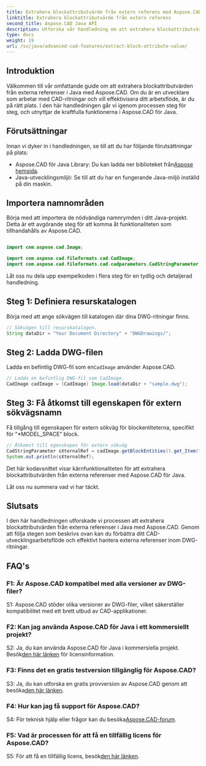 ```yaml
---
title: Extrahera blockattributvärde från extern referens med Aspose.CAD i Java
linktitle: Extrahera blockattributvärde från extern referens
second_title: Aspose.CAD Java API
description: Utforska vår handledning om att extrahera blockattributvärden från externa DWG-referenser i Java med Aspose.CAD. Förbättra ditt arbetsflöde för CAD-utveckling utan ansträngning.
type: docs
weight: 19
url: /sv/java/advanced-cad-features/extract-block-attribute-value/
---
```

## Introduktion

Välkommen till vår omfattande guide om att extrahera blockattributvärden från externa referenser i Java med Aspose.CAD. Om du är en utvecklare som arbetar med CAD-ritningar och vill effektivisera ditt arbetsflöde, är du på rätt plats. I den här handledningen går vi igenom processen steg för steg, och utnyttjar de kraftfulla funktionerna i Aspose.CAD för Java.

## Förutsättningar

Innan vi dyker in i handledningen, se till att du har följande förutsättningar på plats:

-  Aspose.CAD för Java Library: Du kan ladda ner biblioteket från[Aspose hemsida](https://releases.aspose.com/cad/java/).
- Java-utvecklingsmiljö: Se till att du har en fungerande Java-miljö inställd på din maskin.

## Importera namnområden

Börja med att importera de nödvändiga namnrymden i ditt Java-projekt. Detta är ett avgörande steg för att komma åt funktionaliteten som tillhandahålls av Aspose.CAD.

```java

import com.aspose.cad.Image;

import com.aspose.cad.fileformats.cad.CadImage;
import com.aspose.cad.fileformats.cad.cadparameters.CadStringParameter;
```

Låt oss nu dela upp exempelkoden i flera steg för en tydlig och detaljerad handledning.

## Steg 1: Definiera resurskatalogen

Börja med att ange sökvägen till katalogen där dina DWG-ritningar finns.

```java
// Sökvägen till resurskatalogen.
String dataDir = "Your Document Directory" + "DWGDrawings/";
```

## Steg 2: Ladda DWG-filen

Ladda en befintlig DWG-fil som en`CadImage` använder Aspose.CAD.

```java
// Ladda en befintlig DWG-fil som CadImage.
CadImage cadImage = (CadImage) Image.load(dataDir + "sample.dwg");
```

## Steg 3: Få åtkomst till egenskapen för extern sökvägsnamn

Få tillgång till egenskapen för extern sökväg för blockentiteterna, specifikt för "*MODEL_SPACE" block.

```java
// Åtkomst till egenskapen för extern sökväg
CadStringParameter sXternalRef = cadImage.getBlockEntities().get_Item("*MODEL_SPACE").getXRefPathName();
System.out.println(sXternalRef);
```

Det här kodavsnittet visar kärnfunktionaliteten för att extrahera blockattributvärden från externa referenser med Aspose.CAD för Java.

Låt oss nu summera vad vi har täckt.

## Slutsats

I den här handledningen utforskade vi processen att extrahera blockattributvärden från externa referenser i Java med Aspose.CAD. Genom att följa stegen som beskrivs ovan kan du förbättra ditt CAD-utvecklingsarbetsflöde och effektivt hantera externa referenser inom DWG-ritningar.

## FAQ's

### F1: Är Aspose.CAD kompatibel med alla versioner av DWG-filer?

S1: Aspose.CAD stöder olika versioner av DWG-filer, vilket säkerställer kompatibilitet med ett brett utbud av CAD-applikationer.

### F2: Kan jag använda Aspose.CAD för Java i ett kommersiellt projekt?

 S2: Ja, du kan använda Aspose.CAD för Java i kommersiella projekt. Besök[den här länken](https://purchase.aspose.com/buy) för licensinformation.

### F3: Finns det en gratis testversion tillgänglig för Aspose.CAD?

 S3: Ja, du kan utforska en gratis provversion av Aspose.CAD genom att besöka[den här länken](https://releases.aspose.com/).

### F4: Hur kan jag få support för Aspose.CAD?

 S4: För teknisk hjälp eller frågor kan du besöka[Aspose.CAD-forum](https://forum.aspose.com/c/cad/19).

### F5: Vad är processen för att få en tillfällig licens för Aspose.CAD?

 S5: För att få en tillfällig licens, besök[den här länken](https://purchase.aspose.com/temporary-license/).